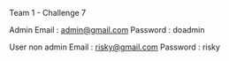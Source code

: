 Team 1 - Challenge 7

Admin 
Email : admin@gmail.com
Password : doadmin

User non admin
Email : risky@gmail.com
Password : risky
